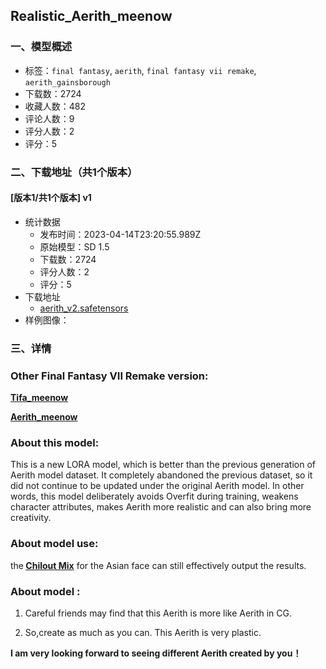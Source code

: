 ## Realistic_Aerith_meenow
### 一、模型概述

- 标签：`final fantasy`, `aerith`, `final fantasy vii remake`, `aerith_gainsborough`
- 下载数：2724
- 收藏人数：482
- 评论人数：9
- 评分人数：2
- 评分：5

### 二、下载地址（共1个版本）

#### [版本1/共1个版本] v1

- 统计数据
  - 发布时间：2023-04-14T23:20:55.989Z
  - 原始模型：SD 1.5
  - 下载数：2724
  - 评分人数：2
  - 评分：5
- 下载地址
  - [aerith_v2.safetensors](https://civitai.com/api/download/models/14937)
- 样例图像：

### 三、详情
<h3><strong>Other Final Fantasy VII Remake version:</strong></h3><p><a target="_blank" rel="ugc" href="https://civitai.com/models/11367/tifameenow"><strong>Tifa_meenow</strong></a></p><p><a rel="ugc" href="https://civitai.com/models/12035/aerithmeenow"><strong>Aerith_meenow</strong></a></p><h3><strong>About this model:</strong></h3><p>This is a new LORA model, which is better than the previous generation of Aerith model dataset. It completely abandoned the previous dataset, so it did not continue to be updated under the original Aerith model. In other words, this model deliberately avoids Overfit during training, weakens character attributes, makes Aerith more realistic and can also bring more creativity.</p><h3><strong>About model use:</strong></h3><p>the<strong> </strong><a target="_blank" rel="ugc" href="https://civitai.com/models/6424/chilloutmix"><strong>Chilout Mix</strong></a> for the Asian face can still effectively output the results. </p><h3><strong>About model :</strong></h3><ol><li><p>Careful friends may find that this Aerith is more like Aerith in CG.</p></li><li><p>So,create as much as you can. This Aerith is very plastic.</p></li></ol><p><strong>I am very looking forward to seeing different Aerith created by you！</strong></p><p></p>